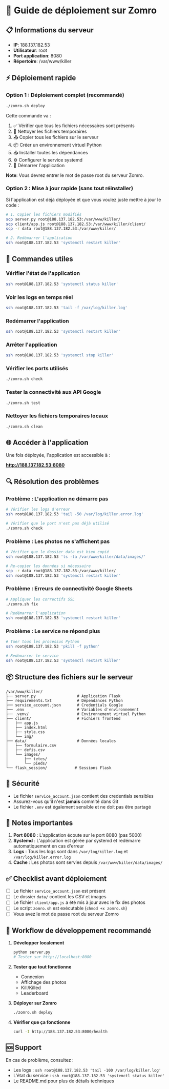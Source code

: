 # 🚀 Guide de déploiement sur Zomro

## 📋 Informations du serveur

- **IP**: 188.137.182.53
- **Utilisateur**: root
- **Port application**: 8080
- **Répertoire**: /var/www/killer

## ⚡ Déploiement rapide

### Option 1 : Déploiement complet (recommandé)

```bash
./zomro.sh deploy
```

Cette commande va :
1. ✅ Vérifier que tous les fichiers nécessaires sont présents
2. 🧹 Nettoyer les fichiers temporaires
3. 📤 Copier tous les fichiers sur le serveur
4. 📦 Créer un environnement virtuel Python
5. 📥 Installer toutes les dépendances
6. ⚙️ Configurer le service systemd
7. 🚀 Démarrer l'application

**Note**: Vous devrez entrer le mot de passe root du serveur Zomro.

### Option 2 : Mise à jour rapide (sans tout réinstaller)

Si l'application est déjà déployée et que vous voulez juste mettre à jour le code :

```bash
# 1. Copier les fichiers modifiés
scp server.py root@188.137.182.53:/var/www/killer/
scp client/app.js root@188.137.182.53:/var/www/killer/client/
scp -r data root@188.137.182.53:/var/www/killer/

# 2. Redémarrer l'application
ssh root@188.137.182.53 'systemctl restart killer'
```

## 🔧 Commandes utiles

### Vérifier l'état de l'application

```bash
ssh root@188.137.182.53 'systemctl status killer'
```

### Voir les logs en temps réel

```bash
ssh root@188.137.182.53 'tail -f /var/log/killer.log'
```

### Redémarrer l'application

```bash
ssh root@188.137.182.53 'systemctl restart killer'
```

### Arrêter l'application

```bash
ssh root@188.137.182.53 'systemctl stop killer'
```

### Vérifier les ports utilisés

```bash
./zomro.sh check
```

### Tester la connectivité aux API Google

```bash
./zomro.sh test
```

### Nettoyer les fichiers temporaires locaux

```bash
./zomro.sh clean
```

## 🌐 Accéder à l'application

Une fois déployée, l'application est accessible à :

**http://188.137.182.53:8080**

## 🔍 Résolution des problèmes

### Problème : L'application ne démarre pas

```bash
# Vérifier les logs d'erreur
ssh root@188.137.182.53 'tail -50 /var/log/killer.error.log'

# Vérifier que le port n'est pas déjà utilisé
./zomro.sh check
```

### Problème : Les photos ne s'affichent pas

```bash
# Vérifier que le dossier data est bien copié
ssh root@188.137.182.53 'ls -la /var/www/killer/data/images/'

# Re-copier les données si nécessaire
scp -r data root@188.137.182.53:/var/www/killer/
ssh root@188.137.182.53 'systemctl restart killer'
```

### Problème : Erreurs de connectivité Google Sheets

```bash
# Appliquer les correctifs SSL
./zomro.sh fix

# Redémarrer l'application
ssh root@188.137.182.53 'systemctl restart killer'
```

### Problème : Le service ne répond plus

```bash
# Tuer tous les processus Python
ssh root@188.137.182.53 'pkill -f python'

# Redémarrer le service
ssh root@188.137.182.53 'systemctl restart killer'
```

## 📦 Structure des fichiers sur le serveur

```
/var/www/killer/
├── server.py                  # Application Flask
├── requirements.txt           # Dépendances Python
├── service_account.json       # Credentials Google
├── .env                       # Variables d'environnement
├── .venv/                     # Environnement virtuel Python
├── client/                    # Fichiers frontend
│   ├── app.js
│   ├── index.html
│   ├── style.css
│   └── img/
├── data/                      # Données locales
│   ├── formulaire.csv
│   ├── defis.csv
│   └── images/
│       ├── tetes/
│       └── pieds/
└── flask_session/            # Sessions Flask
```

## 🔐 Sécurité

- Le fichier `service_account.json` contient des credentials sensibles
- Assurez-vous qu'il n'est **jamais** commité dans Git
- Le fichier `.env` est également sensible et ne doit pas être partagé

## 📝 Notes importantes

1. **Port 8080** : L'application écoute sur le port 8080 (pas 5000)
2. **Systemd** : L'application est gérée par systemd et redémarre automatiquement en cas d'erreur
3. **Logs** : Tous les logs sont dans `/var/log/killer.log` et `/var/log/killer.error.log`
4. **Cache** : Les photos sont servies depuis `/var/www/killer/data/images/`

## ✅ Checklist avant déploiement

- [ ] Le fichier `service_account.json` est présent
- [ ] Le dossier `data/` contient les CSV et images
- [ ] Le fichier `client/app.js` a été mis à jour avec le fix des photos
- [ ] Le script `zomro.sh` est exécutable (`chmod +x zomro.sh`)
- [ ] Vous avez le mot de passe root du serveur Zomro

## 🎯 Workflow de développement recommandé

1. **Développer localement**
   ```bash
   python server.py
   # Tester sur http://localhost:8080
   ```

2. **Tester que tout fonctionne**
   - Connexion
   - Affichage des photos
   - Kill/Killed
   - Leaderboard

3. **Déployer sur Zomro**
   ```bash
   ./zomro.sh deploy
   ```

4. **Vérifier que ça fonctionne**
   ```bash
   curl -I http://188.137.182.53:8080/health
   ```

## 🆘 Support

En cas de problème, consultez :
- Les logs : `ssh root@188.137.182.53 'tail -100 /var/log/killer.log'`
- L'état du service : `ssh root@188.137.182.53 'systemctl status killer'`
- Le README.md pour plus de détails techniques

